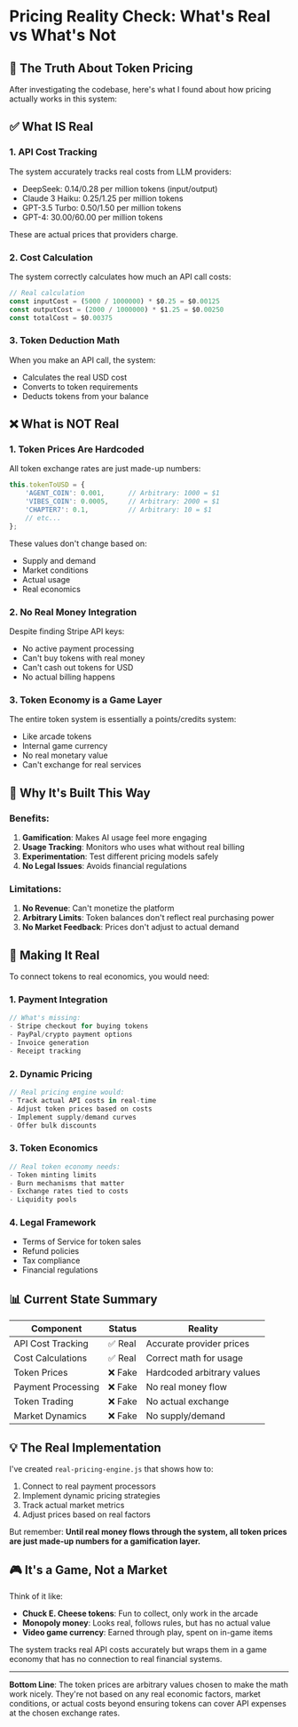 # Pricing Reality Check: What's Real vs What's Not

## 🎯 The Truth About Token Pricing

After investigating the codebase, here's what I found about how pricing actually works in this system:

## ✅ What IS Real

### 1. **API Cost Tracking**
The system accurately tracks real costs from LLM providers:
- DeepSeek: $0.14/$0.28 per million tokens (input/output)
- Claude 3 Haiku: $0.25/$1.25 per million tokens
- GPT-3.5 Turbo: $0.50/$1.50 per million tokens
- GPT-4: $30.00/$60.00 per million tokens

These are actual prices that providers charge.

### 2. **Cost Calculation**
The system correctly calculates how much an API call costs:
```javascript
// Real calculation
const inputCost = (5000 / 1000000) * $0.25 = $0.00125
const outputCost = (2000 / 1000000) * $1.25 = $0.00250
const totalCost = $0.00375
```

### 3. **Token Deduction Math**
When you make an API call, the system:
- Calculates the real USD cost
- Converts to token requirements
- Deducts tokens from your balance

## ❌ What is NOT Real

### 1. **Token Prices Are Hardcoded**
All token exchange rates are just made-up numbers:
```javascript
this.tokenToUSD = {
    'AGENT_COIN': 0.001,      // Arbitrary: 1000 = $1
    'VIBES_COIN': 0.0005,     // Arbitrary: 2000 = $1
    'CHAPTER7': 0.1,          // Arbitrary: 10 = $1
    // etc...
};
```

These values don't change based on:
- Supply and demand
- Market conditions
- Actual usage
- Real economics

### 2. **No Real Money Integration**
Despite finding Stripe API keys:
- No active payment processing
- Can't buy tokens with real money
- Can't cash out tokens for USD
- No actual billing happens

### 3. **Token Economy is a Game Layer**
The entire token system is essentially a points/credits system:
- Like arcade tokens
- Internal game currency
- No real monetary value
- Can't exchange for real services

## 🤔 Why It's Built This Way

### Benefits:
1. **Gamification**: Makes AI usage feel more engaging
2. **Usage Tracking**: Monitors who uses what without real billing
3. **Experimentation**: Test different pricing models safely
4. **No Legal Issues**: Avoids financial regulations

### Limitations:
1. **No Revenue**: Can't monetize the platform
2. **Arbitrary Limits**: Token balances don't reflect real purchasing power
3. **No Market Feedback**: Prices don't adjust to actual demand

## 🚀 Making It Real

To connect tokens to real economics, you would need:

### 1. **Payment Integration**
```javascript
// What's missing:
- Stripe checkout for buying tokens
- PayPal/crypto payment options
- Invoice generation
- Receipt tracking
```

### 2. **Dynamic Pricing**
```javascript
// Real pricing engine would:
- Track actual API costs in real-time
- Adjust token prices based on costs
- Implement supply/demand curves
- Offer bulk discounts
```

### 3. **Token Economics**
```javascript
// Real token economy needs:
- Token minting limits
- Burn mechanisms that matter
- Exchange rates tied to costs
- Liquidity pools
```

### 4. **Legal Framework**
- Terms of Service for token sales
- Refund policies
- Tax compliance
- Financial regulations

## 📊 Current State Summary

| Component | Status | Reality |
|-----------|--------|---------|
| API Cost Tracking | ✅ Real | Accurate provider prices |
| Cost Calculations | ✅ Real | Correct math for usage |
| Token Prices | ❌ Fake | Hardcoded arbitrary values |
| Payment Processing | ❌ Fake | No real money flow |
| Token Trading | ❌ Fake | No actual exchange |
| Market Dynamics | ❌ Fake | No supply/demand |

## 💡 The Real Implementation

I've created `real-pricing-engine.js` that shows how to:
1. Connect to real payment processors
2. Implement dynamic pricing strategies
3. Track actual market metrics
4. Adjust prices based on real factors

But remember: **Until real money flows through the system, all token prices are just made-up numbers for a gamification layer.**

## 🎮 It's a Game, Not a Market

Think of it like:
- **Chuck E. Cheese tokens**: Fun to collect, only work in the arcade
- **Monopoly money**: Looks real, follows rules, but has no actual value
- **Video game currency**: Earned through play, spent on in-game items

The system tracks real API costs accurately but wraps them in a game economy that has no connection to real financial systems.

---

**Bottom Line**: The token prices are arbitrary values chosen to make the math work nicely. They're not based on any real economic factors, market conditions, or actual costs beyond ensuring tokens can cover API expenses at the chosen exchange rates.